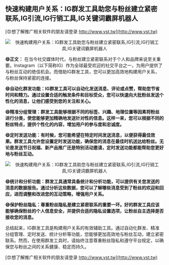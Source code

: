 ## **快速构建用户关系：IG群发工具助您与粉丝建立紧密联系,IG引流,IG行销工具,IG关键词霸屏机器人**

[😍想了解推广相关软件的朋友请登录 http://www.vst.tw](http://www.vst.tw)

 <center><img src="https://vst.tw/MP4/tuiguang/png/4.png" alt="快速构建用户关系：IG群发工具助您与粉丝建立紧密联系,IG引流,IG行销工具,IG关键词霸屏机器人"></center>

**😄正文：**
在当今社交媒体时代，与粉丝建立紧密联系对于个人和品牌来说至关重要。Instagram（以下简称IG）作为全球最受欢迎的社交平台之一，为用户提供了与粉丝互动的绝佳机会。而借助IG群发工具，您可以更加高效地构建用户关系，与粉丝保持紧密的连接。

**😄自动化群发功能：IG群发工具可以自动化发送消息、评论或点赞，帮助您节省时间和精力。通过设置合适的触发条件和目标受众，您可以快速向大批粉丝发送个性化的消息，让他们感受到您的关注和关心。**

**😄精准分组管理：群发工具能够根据不同的标签、兴趣、地理位置等因素将粉丝进行分类，使您能够更加精确地发送针对性的信息。这样一来，您可以根据不同的粉丝特点，提供个性化的内容，增加用户的参与度和忠诚度。**

**😄定时发送功能：有时候，您可能希望在特定时间发送消息，以便获得最佳效果。群发工具允许您设置定时发送功能，确保您的消息在最佳时机送达给粉丝。无论是发送节日祝福、新产品推广还是特别活动邀请，定时发送功能都能帮助您更好地与粉丝互动。**

 <center><img src="https://vst.tw/MP4/tuiguang/png/6.png" alt="快速构建用户关系：IG群发工具助您与粉丝建立紧密联系,IG引流,IG行销工具,IG关键词霸屏机器人"></center>

**😄统计和分析功能：群发工具通常具备统计和分析功能，可以提供有关您发送的消息的数据报告。通过分析这些数据，您可以了解哪些消息受到了粉丝的欢迎和回应，进而调整和改进您的互动策略，增强用户关系。**

**😄保护粉丝隐私：尊重粉丝隐私是建立紧密联系的重要一环。好的群发工具应该能够确保粉丝的个人信息安全，并提供合适的隐私设置选项，让粉丝自主选择是否接收您的消息。**

总结起来，IG群发工具是构建用户关系的有效辅助工具。通过自动化群发、精准分组管理、定时发送、统计分析等功能，您能够更加高效地与粉丝互动，建立紧密联系。然而，在使用群发工具时，请始终注意尊重粉丝隐私和遵守平台规定，以确保您与粉丝之间的关系健康、稳定而持久。

[😍想了解推广相关软件的朋友请登录 http://www.vst.tw](http://www.vst.tw)



